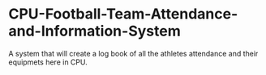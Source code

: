 # CPU-Football-Team-Attendance-and-Information-System
A system that will create a log book of all the athletes attendance and their equipmets here in CPU. 
